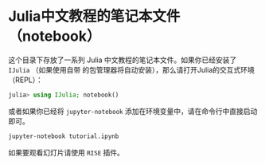 # Julia中文教程的笔记本文件（notebook）

这个目录下存放了一系列 Julia 中文教程的笔记本文件。如果你已经安装了 `IJulia` （如果使用自带
的包管理器将自动安装），那么请打开Julia的交互式环境（REPL）：

```julia
julia> using IJulia; notebook()
```

或者如果你已经将 `jupyter-notebook` 添加在环境变量中，请在命令行中直接启动即可。

```sh
jupyter-notebook tutorial.ipynb
```

如果要观看幻灯片请使用 `RISE` 插件。
